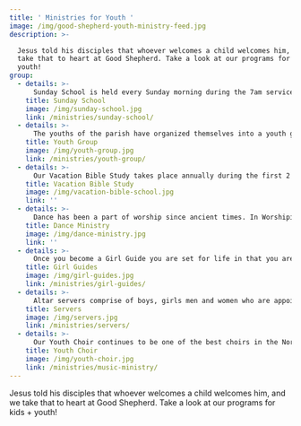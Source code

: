 ```yaml
---
title: ' Ministries for Youth '
image: /img/good-shepherd-youth-ministry-feed.jpg
description: >-

  Jesus told his disciples that whoever welcomes a child welcomes him, and we
  take that to heart at Good Shepherd. Take a look at our programs for kids +
  youth!
group:
  - details: >-
      Sunday School is held every Sunday morning during the 7am service. Children are welcome and a very important part of the parish of Good Shepherd.
    title: Sunday School
    image: /img/sunday-school.jpg
    link: /ministries/sunday-school/
  - details: >-
      The youths of the parish have organized themselves into a youth group to foster greater participation in the church are encouraged other youths to join. 
    title: Youth Group
    image: /img/youth-group.jpg
    link: /ministries/youth-group/
  - details: >-
      Our Vacation Bible Study takes place annually during the first 2 weeks of the vacation period. Fun filled actives including field trips, bible study and much more.
    title: Vacation Bible Study
    image: /img/vacation-bible-school.jpg
    link: ''
  - details: >-
      Dance has been a part of worship since ancient times. In Worshiping through dance the ultimate concern is the glory of God.
    title: Dance Ministry
    image: /img/dance-ministry.jpg
    link: ''
  - details: >-
      Once you become a Girl Guide you are set for life in that you are taught life-long skills, moral and ethical values, indoor and outdoor skills.
    title: Girl Guides
    image: /img/girl-guides.jpg
    link: /ministries/girl-guides/
  - details: >-
      Altar servers comprise of boys, girls men and women who are appointed by the rector after a necessary training period & assist the clergy at Communion.
    title: Servers
    image: /img/servers.jpg
    link: /ministries/servers/
  - details: >-
      Our Youth Choir continues to be one of the best choirs in the North East Region. We encourage you to enrol your talented youngsters in our Youth Choir.
    title: Youth Choir
    image: /img/youth-choir.jpg
    link: /ministries/music-ministry/
---
```



Jesus told his disciples that whoever welcomes a child welcomes him, and we take that to heart at Good Shepherd. Take a look at our programs for kids + youth!
